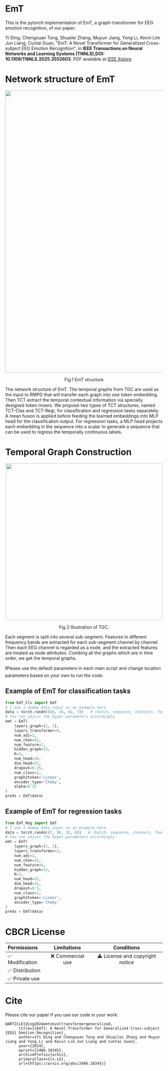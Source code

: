 # EmT
This is the pytorch implementation of EmT, a graph-transformer for EEG emotion recognition, of our paper:

Yi Ding, Chengxuan Tong, Shuailei Zhang, Muyun Jiang, Yong Li, Kevin Lim Jun Liang, Cuntai Guan, "EmT: A Novel Transformer for Generalized Cross-subject EEG Emotion Recognition", in **IEEE Transactions on Neural Networks and Learning Systems (TNNLS),DOI: 10.1109/TNNLS.2025.3552603**. PDF available at [IEEE Xplore](https://ieeexplore.ieee.org/document/10960695).

# Network structure of EmT
<p align="center">
<img src="EmT.png" width=900 align=center>
</p>

<p align="center">
 Fig.1 EmT structure
</p>
The network structure of EmT. The temporal graphs from TGC are used as the input to RMPG that will transfer each graph into one token embedding. Then TCT extract the temporal contextual information via specially designed token mixers. We propose two types of TCT structures, named TCT-Clas and TCT-Regr, for classification and regression tasks separately. A mean fusion is applied before feeding the learned embeddings into MLP head for the classification output. For regression tasks, a MLP head projects each embedding in the sequence into a scalar to generate a sequence that can be used to regress the temporally continuous labels.

# Temporal Graph Construction
<p align="center">
<img src="TGC.png" width=500 align=center>
</p>

<p align="center">
 Fig.2 Illustration of TGC.
</p>
Each segment is split into several sub-segment. Features in different frequency bands are extracted for each sub-segment channel by channel. Then each EEG channel is regarded as a node, and the extracted features are treated as node attributes. Combing all the graphs which are in time order, we get the temporal graphs.

❗Please use the default parameters in each main script and change location parameters based on your own to run the code.

## Example of EmT for classification tasks
```python
from EmT_Cls import EmT
# I use a dummy data input as an example here
data = torch.randn((64, 36, 62, 7))   # (batch, sequence, channels, features)
# You can adjust the hyper-parameters accordingly
emt = EmT(
    layers_graph=[1, 2],
    layers_transformer=8,
    num_adj=2,
    num_chan=62,
    num_feature=7,
    hidden_graph=32,
    K=4,
    num_head=16,
    dim_head=32,
    dropout=0.25,
    num_class=2,
    graph2token='Linear',
    encoder_type='Cheby',
    alpha=0.25
)
preds = EmT(data)
```
## Example of EmT for regression tasks
```python
from EmT_Reg import EmT
# I use a dummy data input as an example here
data = torch.randn((2, 96, 32, 6))   # (batch, sequence, channels, features)
# You can adjust the hyper-parameters accordingly
emt = EmT(
    layers_graph=[1, 2],
    layers_transformer=2,
    num_adj=2,
    num_chan=32,
    num_feature=6,
    hidden_graph=32,
    K=3,
    num_head=32,
    dim_head=32,
    dropout=0.5,
    num_class=1,
    graph2token='Linear',
    encoder_type='Cheby'
)
preds = EmT(data)
```

# CBCR License
| Permissions | Limitations | Conditions |
| :---         |     :---:      |          :---: |
| :white_check_mark: Modification   | :x: Commercial use   | :warning: License and copyright notice   |
| :white_check_mark: Distribution     |       |      |
| :white_check_mark: Private use     |        |      |

# Cite
Please cite our paper if you use our code in your work:

```
@ARTICLE{ding2024emtnoveltransformergeneralized,
      title={{EmT}: A Novel Transformer for Generalized Cross-subject {EEG} Emotion Recognition}, 
      author={Yi Ding and Chengxuan Tong and Shuailei Zhang and Muyun Jiang and Yong Li and Kevin Lim Jun Liang and Cuntai Guan},
      year={2024},
      eprint={2406.18345},
      archivePrefix={arXiv},
      primaryClass={cs.LG},
      url={https://arxiv.org/abs/2406.18345}}
```
